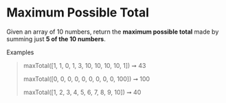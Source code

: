 # Maximum Possible Total

Given an array of 10 numbers, return the **maximum possible total** made by summing just **5 of the 10 numbers**.

Examples

>maxTotal([1, 1, 0, 1, 3, 10, 10, 10, 10, 1]) ➞ 43
>
>maxTotal([0, 0, 0, 0, 0, 0, 0, 0, 0, 100]) ➞ 100
>
>maxTotal([1, 2, 3, 4, 5, 6, 7, 8, 9, 10]) ➞ 40
